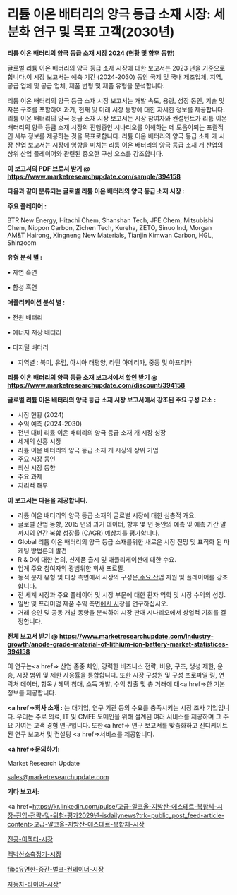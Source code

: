 # 리튬 이온 배터리의 양극 등급 소재 시장: 세분화 연구 및 목표 고객(2030년)

<strong>리튬 이온 배터리의 양극 등급 소재 시장 2024 (현황 및 향후 동향)</strong>

글로벌 리튬 이온 배터리의 양극 등급 소재 시장에 대한 보고서는 2023 년을 기준으로합니다.이 시장 보고서는 예측 기간 (2024-2030) 동안 국제 및 국내 제조업체, 지역, 공급 업체 및 공급 업체, 제품 변형 및 제품 유형을 분석합니다.

리튬 이온 배터리의 양극 등급 소재 시장 보고서는 개발 속도, 용량, 성장 동인, 기술 및 자본 구조를 포함하여 과거, 현재 및 미래 시장 동향에 대한 자세한 정보를 제공합니다. 리튬 이온 배터리의 양극 등급 소재 시장 보고서는 시장 참여자와 컨설턴트가 리튬 이온 배터리의 양극 등급 소재 시장의 진행중인 시나리오를 이해하는 데 도움이되는 포괄적 인 세부 정보를 제공하는 것을 목표로합니다. 리튬 이온 배터리의 양극 등급 소재 개 시장 산업 보고서는 시장에 영향을 미치는 리튬 이온 배터리의 양극 등급 소재 개 산업의 상위 산업 플레이어와 관련된 중요한 구성 요소를 강조합니다.



<strong>이 보고서의 PDF 브로셔 받기 @ <a href=https://www.marketresearchupdate.com/sample/394158>https://www.marketresearchupdate.com/sample/394158</a></strong>



<strong>다음과 같이 분류되는 글로벌 리튬 이온 배터리의 양극 등급 소재 시장 :</strong>



<strong>주요 플레이어 :</strong>

BTR New Energy, Hitachi Chem, Shanshan Tech, JFE Chem, Mitsubishi Chem, Nippon Carbon, Zichen Tech, Kureha, ZETO, Sinuo Ind, Morgan AM&T Hairong, Xingneng New Materials, Tianjin Kimwan Carbon, HGL, Shinzoom



<strong>유형 분석 별 :</strong>

• 자연 흑연

• 합성 흑연



<strong>애플리케이션 분석 별 :</strong>

• 전원 배터리

• 에너지 저장 배터리

• 디지털 배터리

<ul>
  <li>지역별 : 북미, 유럽, 아시아 태평양, 라틴 아메리카, 중동 및 아프리카</li>
</ul>


<strong>리튬 이온 배터리의 양극 등급 소재 보고서에서 할인 받기 @ <a href=https://www.marketresearchupdate.com/discount/394158>https://www.marketresearchupdate.com/discount/394158</a></strong>



<strong>글로벌 리튬 이온 배터리의 양극 등급 소재 시장 보고서에서 강조된 주요 구성 요소 :</strong>
<ul>
  <li>시장 현황 (2024)</li>
  <li>수익 예측 (2024-2030)</li>
  <li>전년 대비 리튬 이온 배터리의 양극 등급 소재 개 시장 성장</li>
  <li>세계의 신흥 시장</li>
  <li>리튬 이온 배터리의 양극 등급 소재 개 시장의 상위 기업</li>
  <li>주요 시장 동인</li>
  <li>최신 시장 동향</li>
  <li>주요 과제</li>
  <li>지리적 해부</li>
</ul>


<strong>이 보고서는 다음을 제공합니다.</strong>
<ul>
  <li>리튬 이온 배터리의 양극 등급 소재의 글로벌 시장에 대한 심층적 개요.</li>
  <li>글로벌 산업 동향, 2015 년의 과거 데이터, 향후 몇 년 동안의 예측 및 예측 기간 말까지의 연간 복합 성장률 (CAGR) 예상치를 평가합니다.</li>
  <li>Global 리튬 이온 배터리의 양극 등급 소재를위한 새로운 시장 전망 및 표적화 된 마케팅 방법론의 발견</li>
  <li>R &amp; D에 대한 논의, 신제품 출시 및 애플리케이션에 대한 수요.</li>
  <li>업계 주요 참여자의 광범위한 회사 프로필.</li>
  <li>동적 분자 유형 및 대상 측면에서 시장의 구성은<a href=> 주요 산</a>업 자원 및 플레이어를 강조합니다.</li>
  <li>전 세계 시장과 주요 플레이어 및 시장 부문에 대한 환자 역학 및 시장 수익의 성장.</li>
  <li>일반 및 프리미엄 제품 수익 측면<a href=>에서 시</a>장을 연구하십시오.</li>
  <li>거래 승인 및 공동 개발 동향을 분석하여 시장 판매 시나리오에서 상업적 기회를 결정합니다.</li>
</ul>



<strong>전체 보고서 받기 @ <a href=https://www.marketresearchupdate.com/industry-growth/anode-grade-material-of-lithium-ion-battery-market-statistices-394158>https://www.marketresearchupdate.com/industry-growth/anode-grade-material-of-lithium-ion-battery-market-statistices-394158</a></strong>

이 연구는<a href=> 산업 존중</a> 체인, 강력한 비즈니스 전략, 비용, 구조, 생성 제한, 운송, 시장 범위 및 제한 사용률을 통합합니다. 또한 시장 구성원 및 구성 프로파일 링, 연락처 데이터, 항목 / 혜택 침대, 소득 개발, 수익 창출 및 총 거래에 대<a href=>한 기본 </a>정보를 제공합니다.



<strong><a href=>회사 소</a>개 :</strong>
는 대기업, 연구 기관 등의 수요를 충족시키는 시장 조사 기업입니다. 우리는 주로 의료, IT 및 CMFE 도메인을 위해 설계된 여러 서비스를 제공하며 그 주요 기여는 고객 경험 연구입니다. 또한<a href=> 연구 보</a>고서를 맞춤화하고 신디케이트 된 연구 보고서 및 컨설팅 <a href=>서비스</a>를 제공합니다.



<strong><a href=>문의하기:</a></strong>

Market Research Update

sales@marketresearchupdate.com



<strong>기타 보고서:</strong>

<a href=https://kr.linkedin.com/pulse/고급-알코올-지방산-에스테르-복합체-시장-진입-전략-및-위험-평가2029년-isdailynews?trk=public_post_feed-article-content>고급-알코올-지방산-에스테르-복합체-시장</a>

<a href=https://www.linkedin.com/pulse/진공-이젝터-시장-세분화-연구-및-목표-고객2029년-market-matrix-musings-analysis/>진공-이젝터-시장</a>

<a href=https://www.linkedin.com/pulse/맥박산소측정기-시장-세분화-연구-및-목표-고객2029년-market-matrix-musings-analysis-c7ttf/>맥박산소측정기-시장</a>

<a href=https://www.linkedin.com/pulse/fibc유연한-중간-벌크-컨테이너-시장-진입-전략-및-위험-평가2029년-echff/>fibc유연한-중간-벌크-컨테이너-시장</a>

<a href=https://www.linkedin.com/pulse/자동차-타이어-시장-현재-및-미래-성장-2030-analytics-avenue-adventures-24-ana-m3bic/>자동차-타이어-시장</a>"
